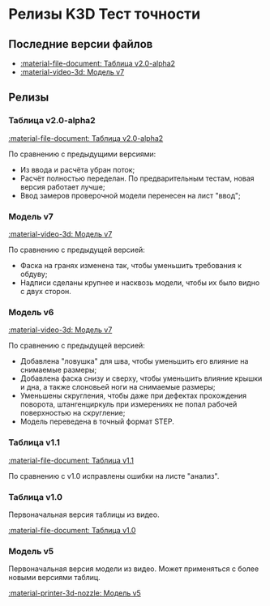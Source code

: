 # Релизы K3D Тест точности

## Последние версии файлов

- [:material-file-document: Таблица v2.0-alpha2](./releases/calcs/k3d_accuracy_calibration_v2.0-alpha2.ods)
- [:material-video-3d: Модель v7](./releases/models/k3d_accuracy_test_v7.stp)

## Релизы

### Таблица v2.0-alpha2

[:material-file-document: Таблица v2.0-alpha2](./releases/calcs/k3d_accuracy_calibration_v2.0-alpha2.ods)

По сравнению с предыдущими версиями:

- Из ввода и расчёта убран поток;
- Расчёт полностью переделан. По предварительным тестам, новая версия работает лучше;
- Ввод замеров проверочной модели перенесен на лист "ввод";

### Модель v7

[:material-video-3d: Модель v7](./releases/models/k3d_accuracy_test_v7.stp)

По сравнению с предыдущей версией:

- Фаска на гранях изменена так, чтобы уменьшить требования к обдуву;
- Надписи сделаны крупнее и насквозь модели, чтобы их было видно с двух сторон.

### Модель v6

[:material-video-3d: Модель v7](./releases/models/k3d_accuracy_test_v6.stp)

По сравнению с предыдущей версией:

- Добавлена "ловушка" для шва, чтобы уменьшить его влияние на снимаемые размеры;
- Добавлена фаска снизу и сверху, чтобы уменьшить влияние крышки и дна, а также слоновьей ноги на снимаемые размеры;
- Уменьшены скругления, чтобы даже при дефектах прохождения поворота, штангенциркуль при измерениях не попал рабочей поверхностью на скругление;
- Модель переведена в точный формат STEP.

### Таблица v1.1

[:material-file-document: Таблица v1.1](./releases/calcs/k3d_accuracy_calibration_v1.1.ods)

По сравнению с v1.0 исправлены ошибки на листе "анализ".

### Таблица v1.0

Первоначальная версия таблицы из видео.

[:material-file-document: Таблица v1.0](./releases/calcs/k3d_accuracy_calibration_v1.0.ods)

### Модель v5

Первоначальная версия модели из видео. Может применяться с более новыми версиями таблиц.

[:material-printer-3d-nozzle: Модель v5](releases/models/dimension_test_v5.stl)